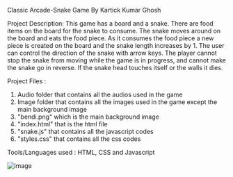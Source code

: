 Classic Arcade-Snake Game
By Kartick Kumar Ghosh

Project Description: This game has a board and a snake. There are food items on the board for the snake to consume. The snake moves around on the board and eats the food piece. As it consumes the food piece a new piece is created on the board and the snake length increases by 1. The user can control the direction of the snake with arrow keys. The player cannot stop the snake from moving while the game is in progress, and cannot make the snake go in reverse. If the snake head touches itself or the walls it dies.

Project Files : 
1. Audio folder that contains all the audios used in the game 
2. Image folder that contains all the images used in the game except the main background image
3. "bendi.png" which is the main background image
4. "index.html" that is the html file
5. "snake.js" that contains all the javascript codes
6. "styles.css" that contains all the css codes

Tools/Languages used : HTML, CSS and Javascript

![image](https://github.com/lolwhocares/Snake-game2d/blob/master/Screenshot%20from%202021-04-19%2012-51-19.png)
